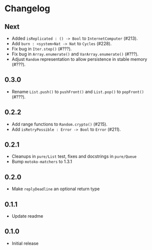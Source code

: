 # Changelog

## Next

* Added `isReplicated : () -> Bool` to `InternetComputer` (#213).
* Add `burn : <system>Nat -> Nat` to `Cycles` (#228).
* Fix bug in `Iter.step()` (#???).
* Fix bug in `Array.enumerate()` and `VarArray.enumerate()` (#???).
* Adjust `Random` representation to allow persistence in stable memory (#???).

## 0.3.0

* Rename `List.push()` to `pushFront()` and `List.pop()` to `popFront()` (#???).

## 0.2.2

* Add range functions to `Random.crypto()` (#215).
* Add `isRetryPossible : Error -> Bool` to `Error` (#211).

## 0.2.1

* Cleanups in `pure/List` test, fixes and docstrings in `pure/Queue`
* Bump `motoko-matchers` to 1.3.1

## 0.2.0

* Make `replyDeadline` an optional return type

## 0.1.1

* Update readme

## 0.1.0

* Initial release
